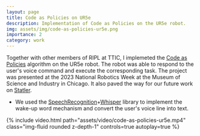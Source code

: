 ```yaml
---
layout: page
title: Code as Policies on UR5e
description: Implementation of Code as Policies on the UR5e robot.
img: assets/img/code-as-policies-ur5e.png
importance: 2
category: work
---
```


Together with other members of RIPL at TTIC, I implemeted the [Code as Policies](https://code-as-policies.github.io/) algorithm on the UR5e robot. The robot was able to respond to the user's voice command and execute the corresponding task. The project was presented at the 2023 National Robotics Week at the Museum of Science and Industry in Chicago. It also paved the way for our future work on [Statler](https://statler-lm.github.io/).

* We used the [SpeechRecognition](https://pypi.org/project/SpeechRecognition/)+[Whisper](https://github.com/openai/whisper) library to implement the wake-up word mechanism and convert the user's voice line into text.

<div class="row">
    <div class="col-sm mt-3 mt-md-0">
        {% include video.html path="assets/video/code-as-policies-ur5e.mp4" class="img-fluid rounded z-depth-1" controls=true autoplay=true %}
    </div>
</div>
